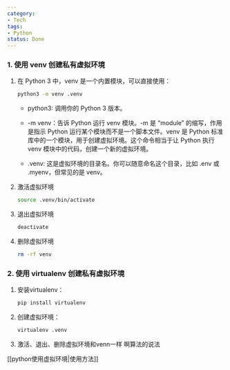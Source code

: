 ```yaml
---
category:
- Tech
tags:
- Python
status: Done
---
```




### 1. 使用 venv 创建私有虚拟环境
1. 在 Python 3 中，venv 是一个内置模块，可以直接使用：
   ```bash
   python3 -m venv .venv
   ```
   - python3: 调用你的 Python 3 版本。   
   
   - -m venv：告诉 Python 运行 venv 模块。-m 是 “module” 的缩写，作用是指示 Python 运行某个模块而不是一个脚本文件。venv 是 Python 标准库中的一个模块，用于创建虚拟环境。这个命令相当于让 Python 执行 venv 模块中的代码，创建一个新的虚拟环境。  
   
   - .venv: 这是虚拟环境的目录名。你可以随意命名这个目录，比如 .env 或 .myenv，但常见的是 venv。

2. 激活虚拟环境
   ```bash
   source .venv/bin/activate
   ```

3. 退出虚拟环境
   ```bash
   deactivate
   ```

4. 删除虚拟环境
   ```bash
   rm -rf venv
   ```

### 2. 使用 virtualenv 创建私有虚拟环境
1. 安装virtualenv：
   ```bash
   pip install virtualenv
   ```

2. 创建虚拟环境：
   ```bash
   virtualenv .venv
   ```

3. 激活、退出、删除虚拟环境和venn一样
   啊算法的说法


[[python使用虚拟环境|使用方法]]

